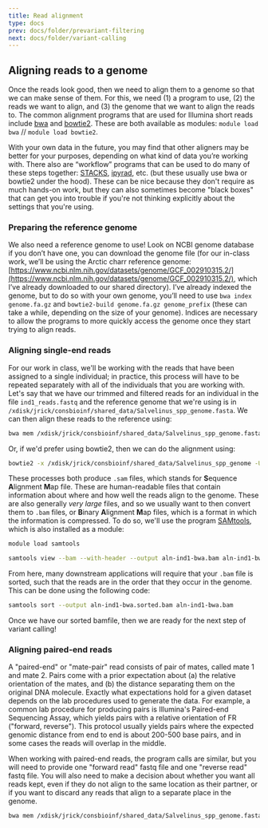 ```yaml
---
title: Read alignment
type: docs
prev: docs/folder/prevariant-filtering
next: docs/folder/variant-calling
---
```


## Aligning reads to a genome
Once the reads look good, then we need to align them to a genome so that we can make sense of them. For this, we need (1) a program to use, (2) the reads we want to align, and (3) the genome that we want to align the reads to. The common alignment programs that are used for Illumina short reads include [bwa](https://bio-bwa.sourceforge.net/bwa.shtml) and [bowtie2](https://bowtie-bio.sourceforge.net/bowtie2/manual.shtml). These are both available as modules: `module load bwa` // `module load bowtie2`.

With your own data in the future, you may find that other aligners may be better for your purposes, depending on what kind of data you’re working with. There also are “workflow” programs that can be used to do many of these steps together: [STACKS](https://catchenlab.life.illinois.edu/stacks/manual/), [ipyrad](https://ipyrad.readthedocs.io/en/master/index.html), etc. (but these usually use bwa or bowtie2 under the hood). These can be nice because they don't require as much hands-on work, but they can also sometimes become "black boxes" that can get you into trouble if you're not thinking explicitly about the settings that you're using.

### Preparing the reference genome
We also need a reference genome to use! Look on NCBI genome database if you don’t have one, you can download the genome file (for our in-class work, we’ll be using the Arctic charr reference genome: [https://www.ncbi.nlm.nih.gov/datasets/genome/GCF_002910315.2/](https://www.ncbi.nlm.nih.gov/datasets/genome/GCF_002910315.2/), which I’ve already downloaded to our shared directory). I’ve already indexed the genome, but to do so with your own genome, you’ll need to use `bwa index genome.fa.gz` and `bowtie2-build genome.fa.gz genome_prefix` (these can take a while, depending on the size of your genome). Indices are necessary to allow the programs to more quickly access the genome once they start trying to align reads.

### Aligning single-end reads
For our work in class, we'll be working with the reads that have been assigned to a single individual; in practice, this process will have to be repeated separately with all of the individuals that you are working with. Let's say that we have our trimmed and filtered reads for an individual in the file `ind1_reads.fastq` and the reference genome that we're using is in `/xdisk/jrick/consbioinf/shared_data/Salvelinus_spp_genome.fasta`. We can then align these reads to the reference using:

```sh
bwa mem /xdisk/jrick/consbioinf/shared_data/Salvelinus_spp_genome.fasta ind1_reads.fastq > aln-ind1-bwa.sam
```

Or, if we'd prefer using bowtie2, then we can do the alignment using:

```sh
bowtie2 -x /xdisk/jrick/consbioinf/shared_data/Salvelinus_spp_genome -U ind1_reads.fastq -S aln-ind1-bowtie.sam
```
These processes both produce `.sam` files, which stands for **S**equence **A**lignment **M**ap file. These are human-readable files that contain information about where and how well the reads align to the genome. These are also generally *very large* files, and so we usually want to then convert them to `.bam` files, or **B**inary **A**lignment **M**ap files, which is a format in which the information is compressed. To do so, we'll use the program [SAMtools](https://www.htslib.org/doc/samtools.html), which is also installed as a module:

```sh
module load samtools

samtools view --bam --with-header --output aln-ind1-bwa.bam aln-ind1-bwa.sam
```
From here, many downstream applications will require that your `.bam` file is sorted, such that the reads are in the order that they occur in the genome. This can be done using the following code:

```sh
samtools sort --output aln-ind1-bwa.sorted.bam aln-ind1-bwa.bam
```
Once we have our sorted bamfile, then we are ready for the next step of variant calling!

### Aligning paired-end reads
A "paired-end" or "mate-pair" read consists of pair of mates, called mate 1 and mate 2. Pairs come with a prior expectation about (a) the relative orientation of the mates, and (b) the distance separating them on the original DNA molecule. Exactly what expectations hold for a given dataset depends on the lab procedures used to generate the data. For example, a common lab procedure for producing pairs is Illumina's Paired-end Sequencing Assay, which yields pairs with a relative orientation of FR ("forward, reverse"). This protocol usually yields pairs where the expected genomic distance from end to end is about 200-500 base pairs, and in some cases the reads will overlap in the middle.

When working with paired-end reads, the program calls are similar, but you will need to provide one "forward read" fastq file and one "reverse read" fastq file. You will also need to make a decision about whether you want all reads kept, even if they do not align to the same location as their partner, or if you want to discard any reads that align to a separate place in the genome.

```sh
bwa mem /xdisk/jrick/consbioinf/shared_data/Salvelinus_spp_genome.fasta ind1_reads_fwd.fastq ind1_reads_rev.fastq > aln-ind1-paired-bwa.sam
```
